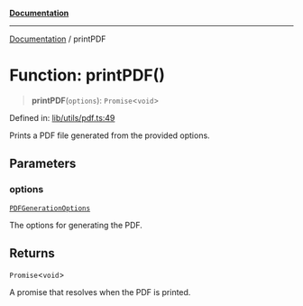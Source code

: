 [**Documentation**](../README.md)

***

[Documentation](../README.md) / printPDF

# Function: printPDF()

> **printPDF**(`options`): `Promise`\<`void`\>

Defined in: [lib/utils/pdf.ts:49](https://github.com/aldesgroup/goaldn/blob/6a7943d02984b1a6b41d76a3a483a1484b644076/lib/utils/pdf.ts#L49)

Prints a PDF file generated from the provided options.

## Parameters

### options

[`PDFGenerationOptions`](../type-aliases/PDFGenerationOptions.md)

The options for generating the PDF.

## Returns

`Promise`\<`void`\>

A promise that resolves when the PDF is printed.

